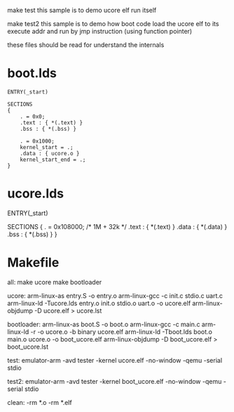 make test 
	this sample is to demo ucore elf run itself

make test2
	this sample is to demo how boot code load the ucore elf to its execute addr and run by jmp instruction (using function pointer)


these files should be read for understand the internals 

boot.lds
==========

	ENTRY(_start)

	SECTIONS
	{
		. = 0x0;
		.text : { *(.text) }
		.bss : { *(.bss) }

		. = 0x1000;
		kernel_start = .;
		.data : { ucore.o }
		kernel_start_end = .;
	}


ucore.lds
===========

ENTRY(_start)

SECTIONS
{
	. = 0x108000;	/* 1M + 32k */
	.text : { *(.text) }
	.data : { *(.data) }
	.bss : { *(.bss) }
}


Makefile 
===========

all:
	make ucore
	make bootloader

ucore:
	arm-linux-as entry.S -o entry.o
	arm-linux-gcc -c init.c stdio.c uart.c
	arm-linux-ld -Tucore.lds entry.o init.o stdio.o uart.o -o ucore.elf
	arm-linux-objdump -D ucore.elf > ucore.lst

bootloader:
	arm-linux-as boot.S -o boot.o
	arm-linux-gcc -c main.c 
	arm-linux-ld -r -o ucore.o -b binary ucore.elf
	arm-linux-ld -Tboot.lds boot.o main.o ucore.o -o boot_ucore.elf
	arm-linux-objdump -D boot_ucore.elf > boot_ucore.lst

test:
	emulator-arm -avd tester -kernel ucore.elf -no-window -qemu -serial stdio

test2:
	emulator-arm -avd tester -kernel boot_ucore.elf -no-window -qemu -serial stdio

clean:
	-rm *.o
	-rm *.elf
